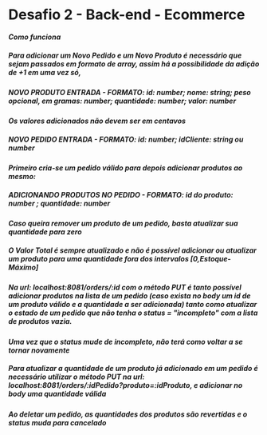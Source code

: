 # Desafio 2 - Back-end - Ecommerce

***Como funciona***

##### Para adicionar um Novo Pedido e um Novo Produto é necessário que sejam passados em formato de array, assim há a possibilidade da adição de +1 em uma vez só,

##### NOVO PRODUTO ENTRADA - FORMATO: id: number; nome: string; peso *opcional, em gramas*: number; quantidade: number; valor: number
***Os valores adicionados não devem ser em centavos***
##### NOVO PEDIDO ENTRADA - FORMATO: id: number; idCliente: string ou number
***Primeiro cria-se um pedido válido para depois adicionar produtos ao mesmo:***
##### ADICIONANDO PRODUTOS NO PEDIDO - FORMATO: id *do produto*: number ; quantidade: number
***Caso queira remover um produto de um pedido, basta atualizar sua quantidade para zero***
##### O Valor Total é sempre atualizado e não é possível adicionar ou atualizar um produto para uma quantidade fora dos intervalos [0,Estoque-Máximo]

##### Na url: localhost:8081/orders/:id com o método PUT é tanto possível adicionar produtos na lista de um pedido (caso exista no body um id de um produto válido e a quantidade a ser adicionada) tanto como atualizar o estado de um pedido que não tenha o status = "incompleto" com a lista de produtos vazia.
***Uma vez que o status mude de incompleto, não terá como voltar a se tornar novamente***
##### Para atualizar a quantidade de um produto já adicionado em um pedido é necessário utilizar o método PUT na url: localhost:8081/orders/:idPedido?produto=:idProduto, e adicionar no body uma quantidade válida

##### Ao deletar um pedido, as quantidades dos produtos são revertídas e o status muda para cancelado